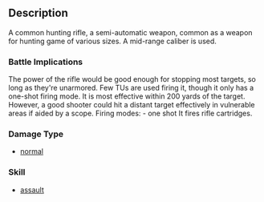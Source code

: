## Description

A common hunting rifle, a semi-automatic weapon, common as a weapon for
hunting game of various sizes. A mid-range caliber is used.

### Battle Implications

The power of the rifle would be good enough for stopping most targets,
so long as they're unarmored. Few TUs are used firing it, though it only
has a one-shot firing mode. It is most effective within 200 yards of the
target. However, a good shooter could hit a distant target effectively
in vulnerable areas if aided by a scope. Firing modes: - one shot It
fires rifle cartridges.

### Damage Type

- [normal](Damage/normal "wikilink")

### Skill

- [assault](Skills/assault "wikilink")